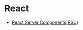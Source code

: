 # React


- [React Server Components(RSC)](https://github.com/BekCodingAddict/Front-End/blob/master/Frameworks/React/React-Server-Components.md)
